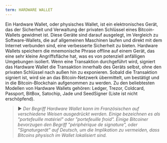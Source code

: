 ```yaml
---
term: HARDWARE WALLET
---
```


Ein Hardware Wallet, oder physisches Wallet, ist ein elektronisches Gerät, das der Sicherheit und Verwaltung der privaten Schlüssel eines Bitcoin-Wallets gewidmet ist. Diese Geräte sind darauf ausgelegt, im Vergleich zu Software-Wallets, die auf allgemeinen Maschinen laufen und direkt mit dem Internet verbunden sind, eine verbesserte Sicherheit zu bieten. Hardware Wallets speichern die mnemonische Phrase offline auf einem Gerät, das eine sehr kleine Angriffsfläche hat, was es von potenziell anfälligen Umgebungen isoliert. Wenn eine Transaktion durchgeführt wird, signiert das Hardware Wallet die Transaktion innerhalb des Geräts selbst, ohne den privaten Schlüssel nach außen hin zu exponieren. Sobald die Transaktion signiert ist, wird sie an das Bitcoin-Netzwerk übermittelt, um bestätigt und in die Bitcoin-Blockchain aufgenommen zu werden. Zu den beliebtesten Modellen von Hardware Wallets gehören: Ledger, Trezor, Coldcard, Passport, BitBox, Satochip, Jade und SeedSigner (Liste ist nicht erschöpfend).

> ► *Der Begriff Hardware Wallet kann im Französischen auf verschiedene Weisen ausgedrückt werden. Einige bezeichnen es als "portefeuille matériel" oder "portefeuille froid". Einige Bitcoiner bevorzugen den Begriff "périphérique de signature", oder "Signaturgerät" auf Deutsch, um die Implikation zu vermeiden, dass Bitcoins physisch im Wallet lokalisiert sind.*